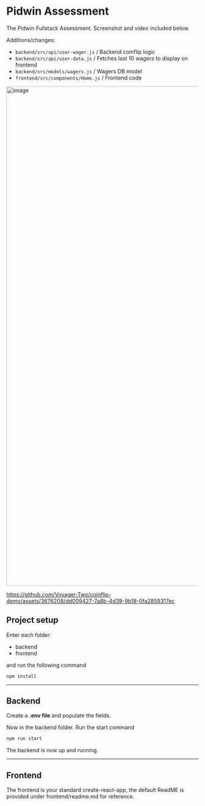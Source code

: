 # Pidwin Assessment

The Pidwin Fullstack Assessment.
Screenshot and video included below.

Additions/changes:
- `backend/src/api/user-wager.js` / Backend coinflip logic
- `backend/src/api/user-data.js` / Fetches last 10 wagers to display on frontend
- `backend/src/models/wagers.js` / Wagers DB model
- `frontend/src/components/Home.js` / Frontend code

<img width="1309" alt="image" src="https://github.com/Voyager-Two/coinflip-demo/assets/3676208/ea4af7f9-7d94-44dc-b127-b2feb28b2395">


https://github.com/Voyager-Two/coinflip-demo/assets/3676208/dd009427-7a8b-4d39-9b18-0fa2859317ec


## Project setup

Enter each folder:

- backend
- frontend

and run the following command

```bash
npm install
```
---


## Backend

Create a **.env file** and populate the fields.


Now in the backend folder. Run the start
   command
   ```bash
   npm run start
   ```

The backend is now up and running.

---

## Frontend

The frontend is your standard create-react-app, the default ReadME is provided under frontend/readme.md for reference.
